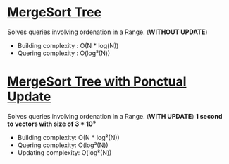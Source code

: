 # [MergeSort Tree](mergesort_tree.cpp)

Solves queries involving ordenation in a Range. (**WITHOUT UPDATE**)
* Building complexity : O(N * log(N))
* Quering  complexity : O(log²(N))

# [MergeSort Tree with Ponctual Update](mergesort_tree_update.cpp)

Solves queries involving ordenation in a Range. (**WITH UPDATE**)
**1 second to vectors with size of 3 * 10⁵**
* Building complexity: O(N * log²(N))
* Quering complexity: O(log²(N))
* Updating complexity: O(log²(N))
